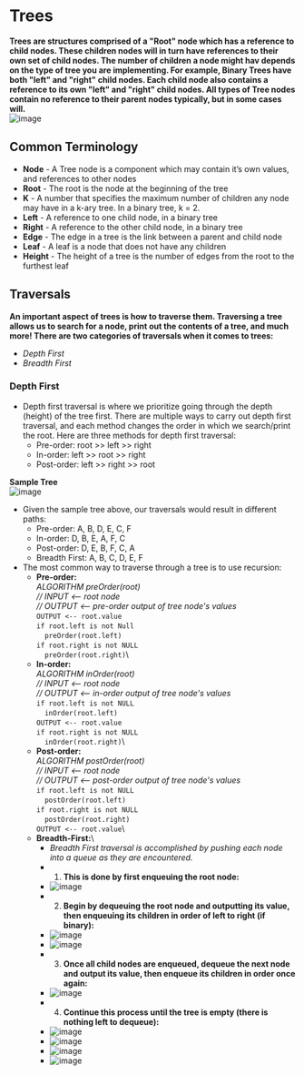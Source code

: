 # Trees

**Trees are structures comprised of a "Root" node which has a reference to child nodes. These children nodes will in turn have references to their own set of child nodes. The number of children a node might hav depends on the type of tree you are implementing. For example, Binary Trees have both "left" and "right" child nodes. Each child node also contains a reference to its own "left" and "right" child nodes. All types of Tree nodes contain no reference to their parent nodes typically, but in some cases will.**
<br />
![image](https://user-images.githubusercontent.com/66289456/151674004-c15e5a23-9a77-4b85-a9ad-4d61426672f9.png)
<br />
## Common Terminology
+ **Node** - A Tree node is a component which may contain it’s own values, and references to other nodes
+ **Root** - The root is the node at the beginning of the tree
+ **K** - A number that specifies the maximum number of children any node may have in a k-ary tree. In a binary tree, k = 2.
+ **Left** - A reference to one child node, in a binary tree
+ **Right** - A reference to the other child node, in a binary tree
+ **Edge** - The edge in a tree is the link between a parent and child node
+ **Leaf** - A leaf is a node that does not have any children
+ **Height** - The height of a tree is the number of edges from the root to the furthest leaf

## Traversals

**An important aspect of trees is how to traverse them. Traversing a tree allows us to search for a node, print out the contents of a tree, and much more! There are two categories of traversals when it comes to trees:**
+ *Depth First*
+ *Breadth First*

### Depth First

+ Depth first traversal is where we prioritize going through the depth (height) of the tree first. There are multiple ways to carry out depth first traversal, and each method changes the order in which we search/print the root. Here are three methods for depth first traversal:
  + Pre-order: root >> left >> right
  + In-order: left >> root >> right
  + Post-order: left >> right >> root

**Sample Tree**
<br />
![image](https://user-images.githubusercontent.com/66289456/151674136-38cf2a3d-73dd-4458-b18f-0b279301d447.png)
<br />
+ Given the sample tree above, our traversals would result in different paths:
  + Pre-order: A, B, D, E, C, F
  + In-order: D, B, E, A, F, C
  + Post-order: D, E, B, F, C, A
  + Breadth First: A, B, C, D, E, F
+ The most common way to traverse through a tree is to use recursion:
  + **Pre-order:**\
    *ALGORITHM preOrder(root)*\
    *// INPUT <-- root node*\
    *// OUTPUT <-- pre-order output of tree node's values*\
    `OUTPUT <-- root.value`\
    `if root.left is not Null`\
      `  preOrder(root.left)`\
    `if root.right is not NULL`\
      `  preOrder(root.right)`\
  + **In-order:**\
    *ALGORITHM inOrder(root)*\
    *// INPUT <-- root node*\
    *// OUTPUT <-- in-order output of tree node's values*\
        `if root.left is not NULL`\
            `  inOrder(root.left)`\
        `OUTPUT <-- root.value`\
        `if root.right is not NULL`\
            `  inOrder(root.right)`\
  + **Post-order:**\
    *ALGORITHM postOrder(root)*\
    *// INPUT <-- root node*\
    *// OUTPUT <-- post-order output of tree node's values*\
        `if root.left is not NULL`\
          `  postOrder(root.left)`\
        `if root.right is not NULL`\
          `  postOrder(root.right)`\
        `OUTPUT <-- root.value`\
  + **Breadth-First:**\
    + *Breadth First traversal is accomplished by pushing each node into a queue as they are encountered.*
    + 1) **This is done by first enqueuing the root node:**
    + ![image](https://user-images.githubusercontent.com/66289456/151677499-213498a3-990e-4a0d-86c4-2cf4d9b23f5a.png)
    + 2) **Begin by dequeuing the root node and outputting its value, then enqueuing its children in order of left to right (if binary):**
    + ![image](https://user-images.githubusercontent.com/66289456/151677510-c81cae60-8f30-435e-a391-e85b409d5686.png)
    + ![image](https://user-images.githubusercontent.com/66289456/151677515-d6a58651-b2a8-4aaf-a5d0-8084c8a0526a.png)
    + 3) **Once all child nodes are enqueued, dequeue the next node and output its value, then enqueue its children in order once again:**
    + ![image](https://user-images.githubusercontent.com/66289456/151677604-04c2507a-7537-4fcf-8376-c206c1ce234d.png)
    + 4) **Continue this process until the tree is empty (there is nothing left to dequeue):**
    + ![image](https://user-images.githubusercontent.com/66289456/151677646-ff77fc6c-817e-4a1f-b104-4cb9b8ca2aa0.png)
    + ![image](https://user-images.githubusercontent.com/66289456/151677656-a82dee2f-2759-438e-868b-d233155ff3af.png)
    + ![image](https://user-images.githubusercontent.com/66289456/151677652-9a030f39-620b-4e68-bc84-58c2ae76b579.png)
    + ![image](https://user-images.githubusercontent.com/66289456/151677666-9a65e6cb-83bb-4dac-af66-76a476361506.png)





